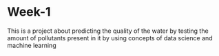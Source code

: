 # Week-1
This is a project about predicting the quality of the water by testing the amount of pollutants present in it by using concepts of data science and machine learning
